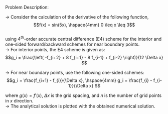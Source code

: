 Problem Description:  

-> Consider the calculation of the derivative of the following function,  
$$f(x) = sin(5x), \hspace{4mm} 0 \leq x \leq 3$$  
using $4^{th}$-order accurate central difference (E4) scheme for the interior and one-sided forward/backward schemes for near boundary points.    
-> For interior points, the E4 scheme is given as:  
$$g_i = \frac{\left( -f_{i+2} + 8 f_{i+1} - 8 f_{i-1} + f_{i-2} \right)}{12 \Delta x} $$  

-> For near boundary points, use the following one-sided schemes:  
$$g_i = \frac{f_{i+1} - f_{i}}{\Delta x}, \hspace{4mm} g_i = \frac{f_{i} - f_{i-1}}{\Delta x} $$    

where $g(x) = f'(x)$, $\Delta x$ is the grid spacing, and $n$ is the number of grid points in $x$ direction.  
-> The analytical solution is plotted with the obtained numerical solution.  
